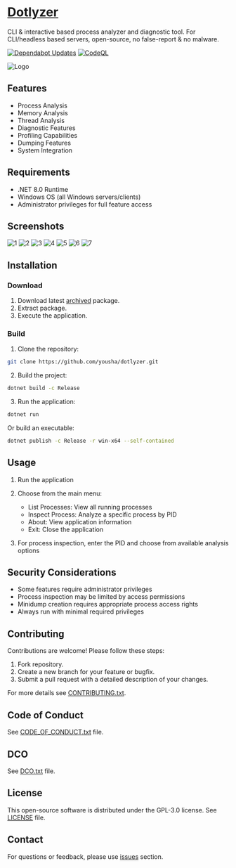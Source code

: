 # [Dotlyzer](https://github.com/yousha/dotlyzer/)

CLI & interactive based process analyzer and diagnostic tool. For CLI/headless based servers, open-source, no false-report & no malware.

[![Dependabot Updates](https://github.com/Yousha/dotlyzer/actions/workflows/dependabot/dependabot-updates/badge.svg)](https://github.com/Yousha/dotlyzer/actions/workflows/dependabot/dependabot-updates) [![CodeQL](https://github.com/Yousha/dotlyzer/actions/workflows/github-code-scanning/codeql/badge.svg?branch=main)](https://github.com/Yousha/dotlyzer/actions/workflows/github-code-scanning/codeql)

![Logo](Resources/Images/Logo/Logo_128x128.png)

## Features

- Process Analysis
- Memory Analysis
- Thread Analysis
- Diagnostic Features
- Profiling Capabilities
- Dumping Features
- System Integration

## Requirements

- .NET 8.0 Runtime
- Windows OS (all Windows servers/clients)
- Administrator privileges for full feature access

## Screenshots

![1](Resources/Images/Screenshots/1.png) ![2](Resources/Images/Screenshots/2.png) ![3](Resources/Images/Screenshots/3.png) ![4](Resources/Images/Screenshots/4.png)
![5](Resources/Images/Screenshots/5.png) ![6](Resources/Images/Screenshots/6.png) ![7](Resources/Images/Screenshots/7.png)

## Installation

### Download

1. Download latest [archived](https://github.com/Yousha/dotlyzer/releases) package.
2. Extract package.
3. Execute the application.

### Build

1. Clone the repository:

```bash
git clone https://github.com/yousha/dotlyzer.git
```

2. Build the project:

```bash
dotnet build -c Release
```

3. Run the application:

```bash
dotnet run
```

Or build an executable:

```bash
dotnet publish -c Release -r win-x64 --self-contained
```

## Usage

1. Run the application
2. Choose from the main menu:
   - List Processes: View all running processes
   - Inspect Process: Analyze a specific process by PID
   - About: View application information
   - Exit: Close the application

3. For process inspection, enter the PID and choose from available analysis options

## Security Considerations

- Some features require administrator privileges
- Process inspection may be limited by access permissions
- Minidump creation requires appropriate process access rights
- Always run with minimal required privileges

## Contributing

Contributions are welcome! Please follow these steps:

1. Fork repository.
2. Create a new branch for your feature or bugfix.
3. Submit a pull request with a detailed description of your changes.

For more details see [CONTRIBUTING.txt](CONTRIBUTING.txt).

## Code of Conduct

See [CODE_OF_CONDUCT.txt](CODE_OF_CONDUCT.txt) file.

## DCO

See [DCO.txt](DCO.txt) file.

## License

This open-source software is distributed under the GPL-3.0 license. See [LICENSE](LICENSE) file.

## Contact

For questions or feedback, please use [issues](https://github.com/yousha/dotlyzer/issues) section.

